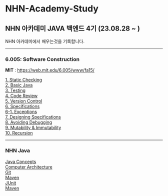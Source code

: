 # NHN-Academy-Study
## NHN 아카데미 JAVA 백엔드 4기 (23.08.28 ~ )

NHN 아카데미에서 배우는것을 기록합니다.

---

### 6.005: Software Construction
**MIT** : https://web.mit.edu/6.005/www/fa15/


[1. Static Checking](https://github.com/UNGGU0704/NHN-Academy-Study/blob/main/공부/MIT%206.005-%20Software%20Construction%20/Static%20Checking.md) <br>
[2. Basic Java](https://github.com/UNGGU0704/NHN-Academy-Study/blob/main/공부/MIT%206.005-%20Software%20Construction%20/Basic%20Java.adoc) <br>
[3. Testing](https://github.com/UNGGU0704/NHN-Academy-Study/blob/main/공부/MIT%206.005-%20Software%20Construction%20/Testing.md) <br>
[4. Code Review](https://github.com/UNGGU0704/NHN-Academy-Study/blob/main/공부/MIT%206.005-%20Software%20Construction%20/Code%20Review.md) <br>
[5. Version Control](https://github.com/UNGGU0704/NHN-Academy-Study/blob/main/공부/MIT%206.005-%20Software%20Construction%20/Vison%20Control.md) <br>
[6. Specifications](https://github.com/UNGGU0704/NHN-Academy-Study/blob/main/공부/MIT%206.005-%20Software%20Construction%20/Specifications.md) <br>
[6-1. Exceptions](https://github.com/UNGGU0704/NHN-Academy-Study/blob/main/공부/MIT%206.005-%20Software%20Construction%20/Exception.md) <br>
[7. Designing Specifications](https://github.com/UNGGU0704/NHN-Academy-Study/blob/main/공부/MIT%206.005-%20Software%20Construction%20/Designing%20Specifications.md) <br>
[8. Avoiding Debugging](https://github.com/UNGGU0704/NHN-Academy-Study/blob/main/공부/MIT%206.005-%20Software%20Construction%20/Avoiding%20Debugging.md) <br>
[9. Mutability & Immutability](https://github.com/UNGGU0704/NHN-Academy-Study/blob/main/공부/MIT%206.005-%20Software%20Construction%20/Mutability%20%26%20Immutability.md) <br>
[10. Recursion](https://github.com/UNGGU0704/NHN-Academy-Study/blob/main/공부/MIT%206.005-%20Software%20Construction%20/Recursion.md) <br>

---

### NHN Java
[Java Concepts](https://github.com/UNGGU0704/NHN-Academy-Study/blob/main/공부/NHN-Basic%20Java/JAVA%20Concepts.md) <br>
[Computer Architecture](https://github.com/UNGGU0704/NHN-Academy-Study/blob/main/공부/NHN-Basic%20Java/Computer_Architecture.md) <br>
[Git](https://github.com/UNGGU0704/NHN-Academy-Study/blob/main/공부/NHN-Basic%20Java/git.md) <br>
[Maven](https://github.com/UNGGU0704/NHN-Academy-Study/blob/main/공부/NHN-Basic%20Java/Maven.md) <br>
[JUnit](https://github.com/UNGGU0704/NHN-Academy-Study/blob/main/공부/NHN-Basic%20Java/Junit%2CPackage%2Cjar.md) <br>
[Maven](https://github.com/UNGGU0704/NHN-Academy-Study/blob/main/공부/NHN-Basic%20Java/Maven.md) <br>


